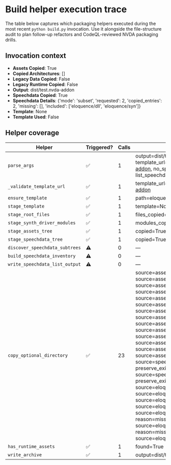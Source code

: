 # Build helper execution trace

The table below captures which packaging helpers executed during the most recent
`python build.py` invocation. Use it alongside the file-structure audit to plan
follow-up refactors and CodeQL-reviewed NVDA packaging drills.

## Invocation context
- **Assets Copied**: True
- **Copied Architectures**: []
- **Legacy Data Copied**: False
- **Legacy Runtime Copied**: False
- **Output**: dist/test.nvda-addon
- **Speechdata Copied**: True
- **Speechdata Details**: {'mode': 'subset', 'requested': 2, 'copied_entries': 2, 'missing': [], 'included': ['eloquence/dll', 'eloquence/syn']}
- **Template**: None
- **Template Used**: False

## Helper coverage

| Helper | Triggered? | Calls | Notes |
| --- | --- | --- | --- |
| `parse_args` | ✅ | 1 | output=dist/test.nvda-addon, template=eloquence_original.nvda-addon, no_download=True, insecure=True, template_url=https://github.com/pumper42nickel/eloquence_threshold/releases/download/v0.20210417.01/eloquence.nvda-addon, no_speechdata=False, speechdata_subtrees=['eloquence/dll', 'eloquence/syn'], list_speechdata=False, list_speechdata_summary=False, list_speechdata_depth=2, list_speechdata_output=None |
| `_validate_template_url` | ✅ | 1 | template_url=https://github.com/pumper42nickel/eloquence_threshold/releases/download/v0.20210417.01/eloquence.nvda-addon |
| `ensure_template` | ✅ | 1 | path=eloquence_original.nvda-addon, result=missing, allow_download=False |
| `stage_template` | ✅ | 1 | template=None, result=initialised |
| `stage_root_files` | ✅ | 1 | files_copied=1 |
| `stage_synth_driver_modules` | ✅ | 1 | modules_copied=8 |
| `stage_assets_tree` | ✅ | 1 | copied=True, entries=14 |
| `stage_speechdata_tree` | ✅ | 1 | copied=True, mode=subset, requested=2, copied_entries=2, missing=[], included=['eloquence/dll', 'eloquence/syn'] |
| `discover_speechdata_subtrees` | ⚠️ | 0 | — |
| `build_speechdata_inventory` | ⚠️ | 0 | — |
| `write_speechdata_list_output` | ⚠️ | 0 | — |
| `copy_optional_directory` | ✅ | 23 | source=assets/cjk, destination=<temp>/eloquence_build/<run>/assets/cjk, copied=True, preserve_existing=False<br>source=assets/cmd, destination=<temp>/eloquence_build/<run>/assets/cmd, copied=True, preserve_existing=False<br>source=assets/cnt, destination=<temp>/eloquence_build/<run>/assets/cnt, copied=True, preserve_existing=False<br>source=assets/csv, destination=<temp>/eloquence_build/<run>/assets/csv, copied=True, preserve_existing=False<br>source=assets/dic, destination=<temp>/eloquence_build/<run>/assets/dic, copied=True, preserve_existing=False<br>source=assets/hlp, destination=<temp>/eloquence_build/<run>/assets/hlp, copied=True, preserve_existing=False<br>source=assets/html, destination=<temp>/eloquence_build/<run>/assets/html, copied=True, preserve_existing=False<br>source=assets/ini, destination=<temp>/eloquence_build/<run>/assets/ini, copied=True, preserve_existing=False<br>source=assets/json, destination=<temp>/eloquence_build/<run>/assets/json, copied=True, preserve_existing=False<br>source=assets/md, destination=<temp>/eloquence_build/<run>/assets/md, copied=True, preserve_existing=False<br>source=assets/newfon, destination=<temp>/eloquence_build/<run>/assets/newfon, copied=True, preserve_existing=False<br>source=assets/pdf, destination=<temp>/eloquence_build/<run>/assets/pdf, copied=True, preserve_existing=False<br>source=assets/txt, destination=<temp>/eloquence_build/<run>/assets/txt, copied=True, preserve_existing=False<br>source=assets/voice, destination=<temp>/eloquence_build/<run>/assets/voice, copied=True, preserve_existing=False<br>source=speechdata/eloquence/dll, destination=<temp>/eloquence_build/<run>/speechdata/eloquence/dll, copied=True, preserve_existing=False<br>source=speechdata/eloquence/syn, destination=<temp>/eloquence_build/<run>/speechdata/eloquence/syn, copied=True, preserve_existing=False<br>source=eloquence_data, destination=<temp>/eloquence_build/<run>/synthDrivers/eloquence_data, copied=False, reason=missing_source<br>source=eloquence, destination=<temp>/eloquence_build/<run>/synthDrivers/eloquence, copied=False, reason=missing_source<br>source=eloquence_x86, destination=<temp>/eloquence_build/<run>/synthDrivers/eloquence/x86, copied=False, reason=missing_source<br>source=eloquence_x64, destination=<temp>/eloquence_build/<run>/synthDrivers/eloquence/x64, copied=False, reason=missing_source<br>source=eloquence_arm32, destination=<temp>/eloquence_build/<run>/synthDrivers/eloquence/arm32, copied=False, reason=missing_source<br>source=eloquence_arm64, destination=<temp>/eloquence_build/<run>/synthDrivers/eloquence/arm64, copied=False, reason=missing_source<br>source=eloquence_arm, destination=<temp>/eloquence_build/<run>/synthDrivers/eloquence/arm, copied=False, reason=missing_source |
| `has_runtime_assets` | ✅ | 1 | found=True |
| `write_archive` | ✅ | 1 | output=dist/test.nvda-addon, files_packaged=276 |
